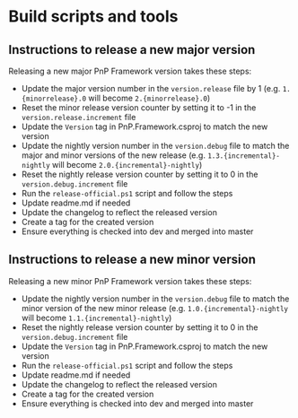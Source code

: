 # Build scripts and tools

## Instructions to release a new major version

Releasing a new major PnP Framework version takes these steps:

- Update the major version number in the `version.release` file by 1 (e.g. `1.{minorrelease}.0` will become `2.{minorrelease}.0`)
- Reset the minor release version counter by setting it to -1 in the `version.release.increment` file
- Update the `Version` tag in PnP.Framework.csproj to match the new version
- Update the nightly version number in the `version.debug` file to match the major and minor versions of the new release (e.g. `1.3.{incremental}-nightly` will become `2.0.{incremental}-nightly`)
- Reset the nightly release version counter by setting it to 0 in the `version.debug.increment` file
- Run the `release-official.ps1` script and follow the steps
- Update readme.md if needed
- Update the changelog to reflect the released version
- Create a tag for the created version
- Ensure everything is checked into dev and merged into master

## Instructions to release a new minor version

Releasing a new minor PnP Framework version takes these steps:

- Update the nightly version number in the `version.debug` file to match the minor version of the new minor release (e.g. `1.0.{incremental}-nightly` will become `1.1.{incremental}-nightly`)
- Reset the nightly release version counter by setting it to 0 in the `version.debug.increment` file
- Update the `Version` tag in PnP.Framework.csproj to match the new version
- Run the `release-official.ps1` script and follow the steps
- Update readme.md if needed
- Update the changelog to reflect the released version
- Create a tag for the created version
- Ensure everything is checked into dev and merged into master
